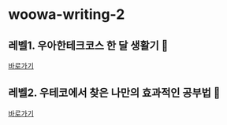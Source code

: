 # woowa-writing-2

## 레벨1. 우아한테크코스 한 달 생활기 🐣

[바로가기](level1.md)

## 레벨2. 우테코에서 찾은 나만의 효과적인 공부법 📖

[바로가기](level2.md)
